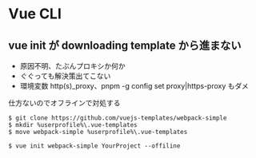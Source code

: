 # Vue CLI

## vue init が downloading template から進まない
- 原因不明、たぶんプロキシか何か
- ぐぐっても解決策出てこない
- 環境変数 http(s)_proxy、pnpm -g config set proxy|https-proxy もダメ

仕方ないのでオフラインで対処する

```
$ git clone https://github.com/vuejs-templates/webpack-simple
$ mkdir %userprofile%\.vue-templates
$ move webpack-simple %userprofile%\.vue-templates

$ vue init webpack-simple YourProject --offiline
```
